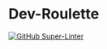 # Dev-Roulette

[![GitHub Super-Linter](https://github.com/petrzmax/dev-roulette/workflows/Lint%20Code%20Base/badge.svg)](https://github.com/marketplace/actions/super-linter)